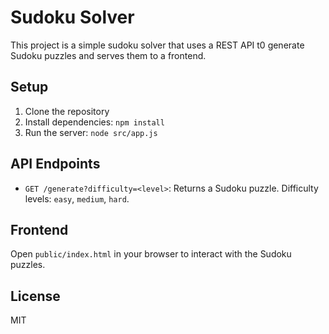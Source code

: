 # Sudoku Solver

This project is a simple sudoku solver that uses a REST API t0 generate Sudoku puzzles and serves them to a frontend.

## Setup

1. Clone the repository
2. Install dependencies: `npm install`
3. Run the server: `node src/app.js`

## API Endpoints

- `GET /generate?difficulty=<level>`: Returns a Sudoku puzzle. Difficulty levels: `easy`, `medium`, `hard`.

## Frontend

Open `public/index.html` in your browser to interact with the Sudoku puzzles.

## License

MIT
